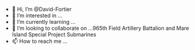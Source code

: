- 👋 Hi, I’m @David-Fortier
- 👀 I’m interested in ...
- 🌱 I’m currently learning ...
- 💞️ I’m looking to collaborate on ...965th Field Artillery Battalion and Mare Island Special Project Submarines
- 📫 How to reach me ...

<!---
David-Fortier/David-Fortier is a ✨ special ✨ repository because its `README.md` (this file) appears on your GitHub profile.
You can click the Preview link to take a look at your changes.
--->
